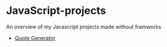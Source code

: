 # JavaScript-projects
An overview of my Javascript projects made without framworks

- [Quote Generator](https://madsakselsen.github.io/quote-generator/)
